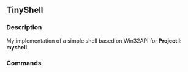 ## TinyShell
### Description
My implementation of a simple shell based on Win32API for **Project I: myshell**.
### Commands
